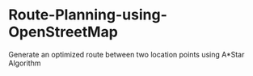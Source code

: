 # Route-Planning-using-OpenStreetMap
Generate an optimized route between two location points using A*Star Algorithm
